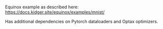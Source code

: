Equinox example as described here: https://docs.kidger.site/equinox/examples/mnist/

Has additional dependencies on Pytorch dataloaders and Optax optimizers. 